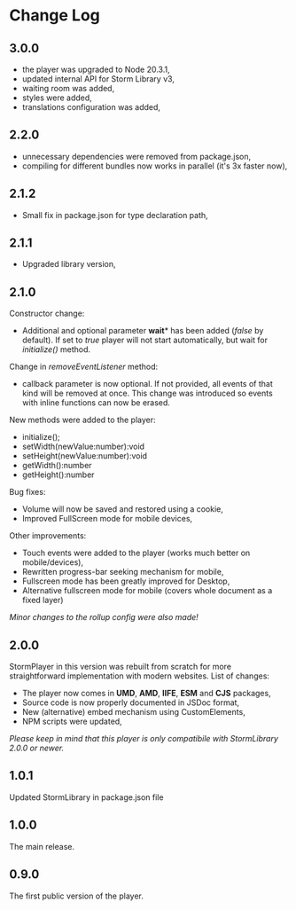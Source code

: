 # Change Log

## 3.0.0

- the player was upgraded to Node 20.3.1,
- updated internal API for Storm Library v3,
- waiting room was added,
- styles were added,
- translations configuration was added,

## 2.2.0

- unnecessary dependencies were removed from package.json,
- compiling for different bundles now works in parallel (it's 3x faster now),

## 2.1.2

- Small fix in package.json for type declaration path,

## 2.1.1

- Upgraded library version,

## 2.1.0

Constructor change:
- Additional and optional parameter **wait*** has been added (*false* by default). If set to *true* player will not start automatically, but wait for *initialize()* method. 

Change in *removeEventListener* method:
- callback parameter is now optional. If not provided, all events of that kind will be removed at once. This change was introduced so events with inline functions can now be erased.

New methods were added to the player:
- initialize();
- setWidth(newValue:number):void
- setHeight(newValue:number):void
- getWidth():number
- getHeight():number

Bug fixes:
- Volume will now be saved and restored using a cookie,
- Improved FullScreen mode for mobile devices,

Other improvements:
- Touch events were added to the player (works much better on mobile/devices),
- Rewritten progress-bar seeking mechanism for mobile,
- Fullscreen mode has been greatly improved for Desktop,
- Alternative fullscreen mode for mobile (covers whole document as a fixed layer)

*Minor changes to the rollup config were also made!*


## 2.0.0

StormPlayer in this version was rebuilt from scratch for more straightforward implementation with modern websites. List of changes:
* The player now comes in **UMD**, **AMD**, **IIFE**, **ESM** and **CJS** packages,
* Source code is now properly documented in JSDoc format,
* New (alternative) embed mechanism using CustomElements,
* NPM scripts were updated,

*Please keep in mind that this player is only compatibile with StormLibrary 2.0.0 or newer.*

## 1.0.1

Updated StormLibrary in package.json file

## 1.0.0

The main release.

## 0.9.0

The first public version of the player.

